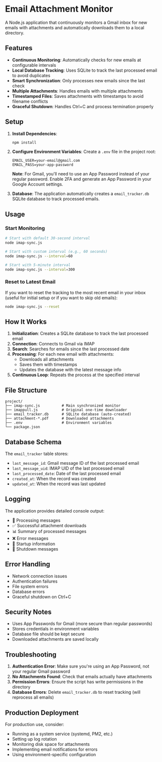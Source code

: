 # Email Attachment Monitor

A Node.js application that continuously monitors a Gmail inbox for new emails with attachments and automatically downloads them to a local directory.

## Features

- **Continuous Monitoring**: Automatically checks for new emails at configurable intervals
- **Local Database Tracking**: Uses SQLite to track the last processed email to avoid duplicates
- **Smart Synchronization**: Only processes new emails since the last check
- **Multiple Attachments**: Handles emails with multiple attachments
- **Timestamped Files**: Saves attachments with timestamps to avoid filename conflicts
- **Graceful Shutdown**: Handles Ctrl+C and process termination properly

## Setup

1. **Install Dependencies**:
   ```bash
   npm install
   ```

2. **Configure Environment Variables**:
   Create a `.env` file in the project root:
   ```
   EMAIL_USER=your-email@gmail.com
   EMAIL_PASS=your-app-password
   ```
   
   **Note**: For Gmail, you'll need to use an App Password instead of your regular password. Enable 2FA and generate an App Password in your Google Account settings.

3. **Database**: The application automatically creates a `email_tracker.db` SQLite database to track processed emails.

## Usage

### Start Monitoring
```bash
# Start with default 30-second interval
node imap-sync.js

# Start with custom interval (e.g., 60 seconds)
node imap-sync.js --interval=60

# Start with 5-minute interval
node imap-sync.js --interval=300
```

### Reset to Latest Email
If you want to reset the tracking to the most recent email in your inbox (useful for initial setup or if you want to skip old emails):
```bash
node imap-sync.js --reset
```

## How It Works

1. **Initialization**: Creates a SQLite database to track the last processed email
2. **Connection**: Connects to Gmail via IMAP
3. **Search**: Searches for emails since the last processed date
4. **Processing**: For each new email with attachments:
   - Downloads all attachments
   - Saves them with timestamps
   - Updates the database with the latest message info
5. **Continuous Loop**: Repeats the process at the specified interval

## File Structure

```
project/
├── imap-sync.js          # Main synchronized monitor
├── imappull.js           # Original one-time downloader
├── email_tracker.db      # SQLite database (auto-created)
├── attachment-*.pdf      # Downloaded attachments
├── .env                  # Environment variables
└── package.json
```

## Database Schema

The `email_tracker` table stores:
- `last_message_id`: Gmail message ID of the last processed email
- `last_message_uid`: IMAP UID of the last processed email
- `last_processed_date`: Date of the last processed email
- `created_at`: When the record was created
- `updated_at`: When the record was last updated

## Logging

The application provides detailed console output:
- 📧 Processing messages
- ✅ Successful attachment downloads
- 📊 Summary of processed messages
- ❌ Error messages
- 🚀 Startup information
- 🛑 Shutdown messages

## Error Handling

- Network connection issues
- Authentication failures
- File system errors
- Database errors
- Graceful shutdown on Ctrl+C

## Security Notes

- Uses App Passwords for Gmail (more secure than regular passwords)
- Stores credentials in environment variables
- Database file should be kept secure
- Downloaded attachments are saved locally

## Troubleshooting

1. **Authentication Error**: Make sure you're using an App Password, not your regular Gmail password
2. **No Attachments Found**: Check that emails actually have attachments
3. **Permission Errors**: Ensure the script has write permissions in the directory
4. **Database Errors**: Delete `email_tracker.db` to reset tracking (will reprocess all emails)

## Production Deployment

For production use, consider:
- Running as a system service (systemd, PM2, etc.)
- Setting up log rotation
- Monitoring disk space for attachments
- Implementing email notifications for errors
- Using environment-specific configuration 